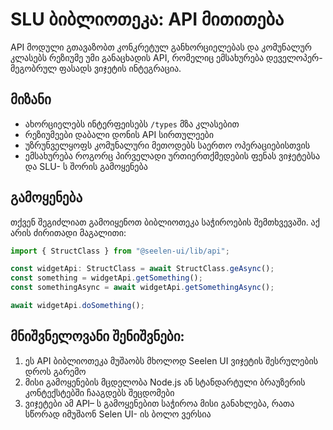 # **SLU ბიბლიოთეკა: API მითითება**

API მოდული გთავაზობთ კონკრეტულ განხორციელებას და კომუნალურ კლასებს რეზიუმე უმი
განაცხადის API, რომელიც ემსახურება დეველოპერ-მეგობრულ ფასადს ვიჯეტის ინტეგრაცია.

## **მიზანი**

- ახორციელებს ინტერფეისებს `/types` მზა კლასებით
- რეზიუმეები დაბალი დონის API სირთულეები
- უზრუნველყოფს კომუნალური მეთოდებს საერთო ოპერაციებისთვის
- ემსახურება როგორც პირველადი ურთიერთქმედების ფენას ვიჯეტებსა და SLU- ს შორის
  გამოყენება

## **გამოყენება**

თქვენ შეგიძლიათ გამოიყენოთ ბიბლიოთეკა საჭიროების შემთხვევაში. აქ არის ძირითადი
მაგალითი:

```ts
import { StructClass } from "@seelen-ui/lib/api";

const widgetApi: StructClass = await StructClass.geAsync();
const something = widgetApi.getSomething();
const somethingAsync = await widgetApi.getSomethingAsync();

await widgetApi.doSomething();
```

## **მნიშვნელოვანი შენიშვნები:**

1. ეს API ბიბლიოთეკა მუშაობს მხოლოდ Seelen UI ვიჯეტის შესრულების დროს გარემო
2. მისი გამოყენების მცდელობა Node.js ან სტანდარტული ბრაუზერის კონტექსტებში
   ჩააგდებს შეცდომები
3. ვიჯეტები ამ API– ს გამოყენებით საჭიროა მისი განახლება, რათა სწორად იმუშაონ
   Selen UI- ის ბოლო ვერსია

